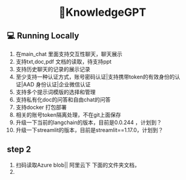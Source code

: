 <h1 align="center">
📖KnowledgeGPT
</h1>


## 💻 Running Locally

1. 在main_chat 里面支持交互性聊天，聊天展示
2. 支持txt,doc,pdf 文档的读取，待支持ppt
3. 支持历史聊天的记录的展示记录
4. 至少支持一种认证方式，账号密码认证|支持携带token的有效身份的认证|AAD 身份认证|企业微信认证
5. 支持多个提示词模版的选择和管理
6. 支持私有化doc的问答和自由chat的问答
7. 支持docker 打包部署
8. 相关的账号token隔离处理，不在git上面保存
9. 升级一下当前的langchain的版本，目前是0.0.244 ，计划到？
10. 升级一下streamlit的版本，目前是streamlit==1.17.0，计划到？

## step 2

1. 扫码读取Azure blob|| 阿里云下 下面的文件夹文档，
2. 